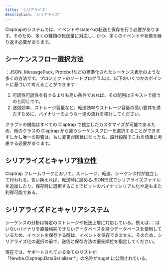 ```yaml
---
title: 'シリアライズ'
description: 'シリアライズ'
---
```



Claptrapのシステムでは、イベントやstateへの転送と保存を行う必要があります。そのため、多くの種類の転送量に対応し、かつ、多くのイベントや状態を繰り返す必要があります。

## シーケンスフロー選択方法

：JSON, MessagePack, Protobufなどの標準化されたシーケンス表示のような多くの方法です。プロジェクトのソートプログラムは、以下のいくつかのポイントに基づいて考えることができます：

1. 可読性可読性を有するよりも高い条件であれば、その配列はテキストで扱うのと同じです。
2. 送信効率、ストレージ容量など。転送効率やストレージ容量の高い要件を満たすために、バイナリーのような一連の流れを検討してください。

クラプトの機能はすべての Claptrap で独立したカスタマイズが可能であるため、他のクラスの Claptrap から違うシーケンスフローを選択することができますしかし唯一の影響は、もし変更が困難になったら、設計段階でこれを慎重に考慮する必要があります。

## シリアライズとキャリア独立性

Claptrap フレームワークにおいて、ストレージ、転送、シーケンス村が独立して行われる。言い換えれば、転送時に読めるJSON形式でシリアライズファイルを追加したり、保存時に選択することでビットのバイナリシリアル化や逆もまた利得可能である。

## シリアライズドとキャリアシステム

シーケンスの分析は特定のストレージや転送上層に対応している。例えば、：はいないバイナリを直接格納できないデータベースを持つデータベースを使用しているため、イベントを保存する時は、イベントを保存できません。そのため、シリアライズ化の選択の前で、送信と保存方法の優先順位を指定してください。

現在では、サポートされている全てのリストが「Newbe.Claptrap.DataSerializer.\*」の名称がnuget に公開されている。
